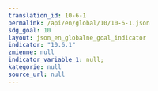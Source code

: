 ```yaml
---
translation_id: 10-6-1
permalink: /api/en/global/10/10-6-1.json
sdg_goal: 10
layout: json_en_globalne_goal_indicator
indicator: "10.6.1"
zmienne: null
indicator_variable_1: null;
kategorie: null
source_url: null
---
```

